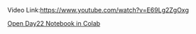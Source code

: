 Video Link:https://www.youtube.com/watch?v=E69Lg2ZgOxg

[Open Day22 Notebook in Colab](https://colab.research.google.com/github/Harshkumar-2024/100-days-of-machine-learning/blob/main/day22-pandas-profiling/day22.ipynb)
